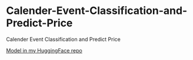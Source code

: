 # Calender-Event-Classification-and-Predict-Price
Calender Event Classification and Predict Price

[Model in my HuggingFace repo](https://huggingface.co/Indramal/Calender-Event-Classification/)
